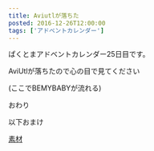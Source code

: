 ```yaml
---
title: Aviutlが落ちた
posted: 2016-12-26T12:00:00
tags: ['アドベントカレンダー']
---
```


ぱくとまアドベントカレンダー25日目です。  
  
AviUtlが落ちたので心の目で見てください  
  
(ここでBEMYBABYが流れる)  
  
おわり  
  
以下おまけ  
  
[素材](https://owncloud.pakutoma.pw/index.php/s/1IEFHe3oy1gyLVY)

